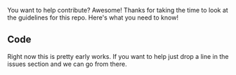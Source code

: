 You want to help contribute? Awesome! Thanks for taking the time to look at the
guidelines for this repo. Here's what you need to know!

## Code
Right now this is pretty early works. If you want to help just drop a line in
the issues section and we can go from there.
